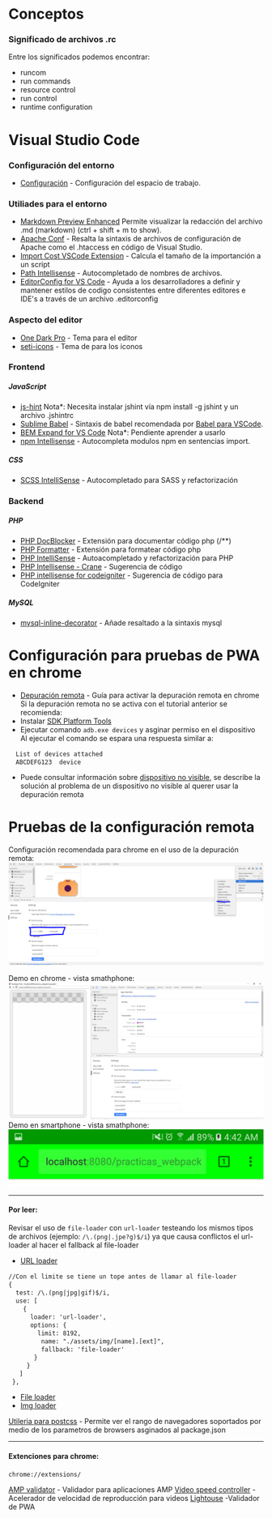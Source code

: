 # Conceptos
### Significado de archivos .rc
Entre los significados podemos encontrar:
- runcom
- run commands
- resource control
- run control
- runtime configuration

# Visual Studio Code
### Configuración del entorno
* [Configuración](https://code.visualstudio.com/docs/getstarted/settings) - Configuración del espacio de trabajo.
### Utiliades para el entorno
* [Markdown Preview Enhanced](https://marketplace.visualstudio.com/items?itemName=shd101wyy.markdown-preview-enhanced) Permite visualizar la redacción del archivo .md (markdown) (ctrl + shift + m to show).
* [Apache Conf](https://marketplace.visualstudio.com/items?itemName=mrmlnc.vscode-apache) - Resalta la sintaxis de archivos de configuración de Apache como el .htaccess en código de Visual Studio.
* [Import Cost VSCode Extension](https://marketplace.visualstudio.com/items?itemName=wix.vscode-import-cost) - Calcula el tamaño de la importanción a un script
* [Path Intellisense](https://marketplace.visualstudio.com/items?itemName=christian-kohler.path-intellisense) - Autocompletado de nombres de archivos.
* [EditorConfig for VS Code](https://marketplace.visualstudio.com/items?itemName=EditorConfig.EditorConfig) - Ayuda a los desarrolladores a definir y mantener estilos de codigo consistentes entre diferentes editores e IDE's a través de un archivo .editorconfig

### Aspecto del editor
* [One Dark Pro](https://marketplace.visualstudio.com/items?itemName=zhuangtongfa.Material-theme) - Tema para el editor
* [seti-icons](https://marketplace.visualstudio.com/items?itemName=qinjia.seti-icons) - Tema de para los iconos


### Frontend
##### JavaScript
* [js-hint](https://marketplace.visualstudio.com/items?itemName=dbaeumer.jshint) Nota*: Necesita instalar jshint vía npm install -g jshint y un archivo .jshintrc
* [Sublime Babel](https://marketplace.visualstudio.com/items?itemName=joshpeng.sublime-babel-vscode) - Sintaxis de babel recomendada por [Babel para VSCode](https://babeljs.io/docs/editors).
* [BEM Expand for VS Code](https://marketplace.visualstudio.com/items?itemName=lukazakrajsek.bem-expand) Nota*: Pendiente aprender a usarlo
* [npm Intellisense](https://marketplace.visualstudio.com/items?itemName=christian-kohler.npm-intellisense) - Autocompleta modulos npm en sentencias import.
##### CSS
* [SCSS IntelliSense](https://marketplace.visualstudio.com/items?itemName=mrmlnc.vscode-scss) - Autocompletado para SASS y refactorización

### Backend
##### PHP
* [PHP DocBlocker](https://marketplace.visualstudio.com/items?itemName=neilbrayfield.php-docblocker) - Extensión para documentar código php (/**)
* [PHP Formatter](https://marketplace.visualstudio.com/items?itemName=Sophisticode.php-formatter) - Extensión para formatear código php
* [PHP IntelliSense](https://marketplace.visualstudio.com/items?itemName=felixfbecker.php-intellisense) - Autoacompletado y refactorización para PHP
* [PHP Intellisense - Crane](https://marketplace.visualstudio.com/items?itemName=HvyIndustries.crane) - Sugerencia de código
* [PHP intellisense for codeigniter](https://marketplace.visualstudio.com/items?itemName=small.php-ci) - Sugerencia de código para CodeIgniter
##### MySQL
* [mysql-inline-decorator](https://marketplace.visualstudio.com/items?itemName=odubuc.mysql-inline-decorator) - Añade resaltado a la sintaxis mysql


# Configuración para pruebas de PWA en chrome

* [Depuración remota](https://developers.google.com/web/tools/chrome-devtools/remote-debugging/) - Guía para activar la depuración remota en chrome
Si la depuración remota no se activa con el tutorial anterior se recomienda:
* Instalar [SDK Platform Tools](https://developer.android.com/studio/releases/platform-tools.html)
* Ejecutar comando ```adb.exe devices``` y asginar permiso en el dispositivo
Al ejecutar el comando se espara una respuesta similar a:
```
  List of devices attached
  ABCDEFG123  device
```
* Puede consultar información sobre [dispositivo no visible](https://stackoverflow.com/questions/29983673/cant-see-my-device-of-chrome-inspect-devices), se describe la solución al problema de un dispositivo no visible al querer usar la depuración remota

# Pruebas de la configuración remota

Configuración recomendada para chrome en el uso de la depuración remota:
![Configuración recomendada para chrome](./configuracion-chrome-remote-devices.png "Demo")

Demo en chrome - vista smathphone:
![Demo en chrome](./demo-chrome.png "Demo")
Demo en smartphone - vista smathphone:
![Demo en smartphone](./demo-smartphone.png "Demo")

---
#### Por leer:
Revisar el uso de `file-loader` con `url-loader` testeando los mismos tipos de archivos (ejemplo: `/\.(png|.jpe?g)$/i`) ya que causa conflictos el url-loader al hacer el fallback al file-loader
* [URL loader](https://github.com/webpack-contrib/url-loader)
```
//Con el limite se tiene un tope antes de llamar al file-loader
{
  test: /\.(png|jpg|gif)$/i,
  use: [
    {
      loader: 'url-loader',
      options: {
        limit: 8192,
         name: "./assets/img/[name].[ext]",
         fallback: 'file-loader'
       }
     }
   ]
 },
```
* [File loader](https://github.com/webpack-contrib/file-loader)
* [Img loader](https://github.com/tcoopman/image-webpack-loader)

[Utileria para postcss](http://browserl.ist/?q=>+5%25%2Cie+>+10) - Permite ver el rango de navegadores soportados por medio de los parametros de browsers asginados al package.json

---
#### Extenciones para chrome:
`chrome://extensions/`

[AMP validator](https://chrome.google.com/webstore/detail/amp-validator/nmoffdblmcmgeicmolmhobpoocbbmknc?utm_source=chrome-app-launcher-info-dialog) - Validador para aplicaciones AMP
[Video speed controller](https://chrome.google.com/webstore/detail/video-speed-controller/nffaoalbilbmmfgbnbgppjihopabppdk) - Acelerador de velocidad de reproducción para videos
[Lightouse](https://chrome.google.com/webstore/detail/lighthouse/blipmdconlkpinefehnmjammfjpmpbjk) -Validador de PWA

